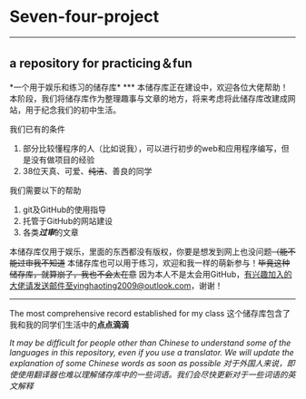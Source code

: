 # Seven-four-project
***
<h2>a repository for practicing＆fun</h2>
*一个用于娱乐和练习的储存库*
***
本储存库正在建设中，欢迎各位大佬帮助！
本阶段，我们将储存库作为整理趣事与文章的地方，将来考虑将此储存库改建成网站，用于纪念我们的初中生活。

我们已有的条件
 1. 部分比较懂程序的人（比如说我），可以进行初步的web和应用程序编写，但是没有做项目的经验
 2. 38位天真、可爱、~~纯洁~~、善良的同学

我们需要以下的帮助
 1. git及GitHub的使用指导
 2. 托管于GitHub的网站建设
 3. 各类***过审***的文章

本储存库仅用于娱乐，里面的东西都没有版权，你要是想发到网上也没问题~~（能不能过审我不知道~~
本储存库也可以用于练习，欢迎和我一样的萌新参与！~~毕竟这种储存库，就算崩了，我也不会太在意~~
因为本人不是太会用GitHub，有兴趣加入的大佬请发送邮件至yinghaoting2009@outlook.com，谢谢！
***
The most comprehensive record established for my class
这个储存库包含了我和我的同学们生活中的**点点滴滴**

*It may be difficult for people other than Chinese to understand some of the languages in this repository, even if you use a translator. We will update the explanation of some Chinese words as soon as possible*
*对于外国人来说，即使使用翻译器也难以理解储存库中的一些词语。我们会尽快更新对于一些词语的英文解释*
